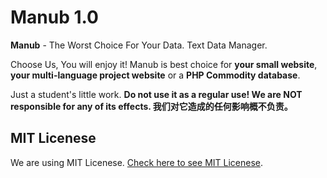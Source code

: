 # Manub 1.0

**Manub** - The Worst Choice For Your Data. Text Data Manager.

Choose Us, You will enjoy it! Manub is best choice for **your small website**, **your multi-language project website** or a **PHP Commodity database**.

Just a student's little work. **Do not use it as a regular use! We are NOT responsible for any of its effects. 我们对它造成的任何影响概不负责。**

## MIT Licenese

We are using MIT Licenese. [Check here to see MIT Licenese](https://opensource.org/licenses/mit-license.php).
